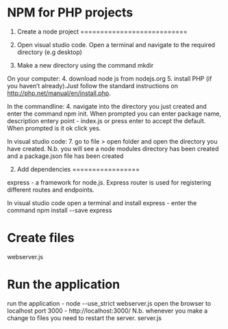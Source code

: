 NPM for PHP projects
=====================

1. Create a node project
===========================

1. Open visual studio code. Open a terminal and navigate to the required directory (e.g desktop)
2. Make a new directory using the command mkdir <directoryname>

On your computer:
4. download node js from nodejs.org
5. install PHP (if you haven’t already).Just follow the standard instructions on http://php.net/manual/en/install.php.

In the commandline:
4. navigate into the directory you just created and enter the command npm init. When prompted you can enter package name, description entery point - index.js or press
enter to accept the default.  When prompted is it ok click yes.

In visual studio code: 
7. go to file > open folder and open the directory you have created. N.b. you will see a node modules directory has been created and a package.json file has been created

2. Add dependencies
=================

express - a framework for node.js. Express router is used for registering different routes and endpoints.

In visual studio code open a terminal and install express - enter the command npm install --save express

Create files
=============
webserver.js

Run the application
=====================

run the application - node --use_strict webserver.js
open the browser to localhost port 3000 - http://localhost:3000/
N.b. whenever you make a change to files you need to restart the server. server.js


